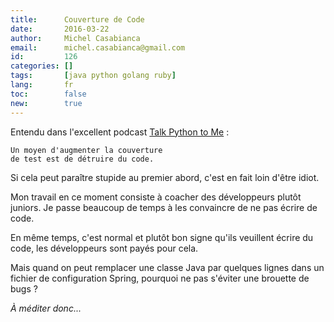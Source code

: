 ```yaml
---
title:      Couverture de Code
date:       2016-03-22
author:     Michel Casabianca
email:      michel.casabianca@gmail.com
id:         126
categories: []
tags:       [java python golang ruby]
lang:       fr
toc:        false
new:        true
---
```


Entendu dans l'excellent podcast [Talk Python to Me](https://talkpython.fm/) :

```
Un moyen d'augmenter la couverture
de test est de détruire du code.
```

<!--more-->

Si cela peut paraître stupide au premier abord, c'est en fait loin d'être idiot.

Mon travail en ce moment consiste à coacher des développeurs plutôt juniors. Je passe beaucoup de temps à les convaincre de ne pas écrire de code.

En même temps, c'est normal et plutôt bon signe qu'ils veuillent écrire du code, les développeurs sont payés pour cela.

Mais quand on peut remplacer une classe Java par quelques lignes dans un fichier de configuration Spring, pourquoi ne pas s'éviter une brouette de bugs ?

*À méditer donc...*